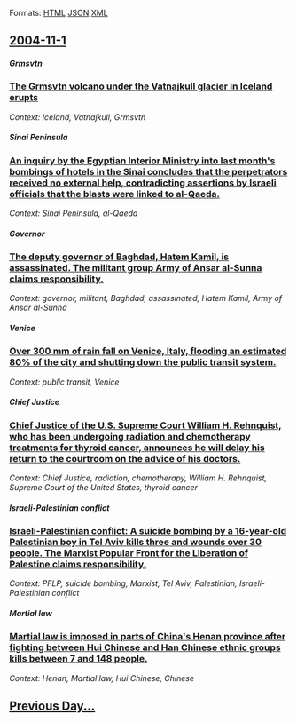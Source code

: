 
Formats: [HTML](2004/11/1/index.html)  [JSON](2004/11/1/index.json)  [XML](2004/11/1/index.xml)  

## [2004-11-1](/news/2004/11/1/index.md)

##### Grmsvtn
### [ The Grmsvtn volcano under the Vatnajkull glacier in Iceland erupts ](/news/2004/11/1/the-grimsvotn-volcano-under-the-vatnajokull-glacier-in-iceland-erupts.md)
_Context: Iceland, Vatnajkull, Grmsvtn_

##### Sinai Peninsula
### [ An inquiry by the Egyptian Interior Ministry into last month's bombings of hotels in the Sinai concludes that the perpetrators received no external help, contradicting assertions by Israeli officials that the blasts were linked to al-Qaeda. ](/news/2004/11/1/an-inquiry-by-the-egyptian-interior-ministry-into-last-month-s-bombings-of-hotels-in-the-sinai-concludes-that-the-perpetrators-received-no.md)
_Context: Sinai Peninsula, al-Qaeda_

##### Governor
### [ The deputy governor of Baghdad, Hatem Kamil, is assassinated. The militant group Army of Ansar al-Sunna claims responsibility. ](/news/2004/11/1/the-deputy-governor-of-baghdad-hatem-kamil-is-assassinated-the-militant-group-army-of-ansar-al-sunna-claims-responsibility.md)
_Context: governor, militant, Baghdad, assassinated, Hatem Kamil, Army of Ansar al-Sunna_

##### Venice
### [ Over 300&nbsp;mm of rain fall on Venice, Italy, flooding an estimated 80% of the city and shutting down the public transit system. ](/news/2004/11/1/over-300-nbsp-mm-of-rain-fall-on-venice-italy-flooding-an-estimated-80-of-the-city-and-shutting-down-the-public-transit-system.md)
_Context: public transit, Venice_

##### Chief Justice
### [ Chief Justice of the U.S. Supreme Court William H. Rehnquist, who has been undergoing radiation and chemotherapy treatments for thyroid cancer, announces he will delay his return to the courtroom on the advice of his doctors. ](/news/2004/11/1/chief-justice-of-the-u-s-supreme-court-william-h-rehnquist-who-has-been-undergoing-radiation-and-chemotherapy-treatments-for-thyroid-can.md)
_Context: Chief Justice, radiation, chemotherapy, William H. Rehnquist, Supreme Court of the United States, thyroid cancer_

##### Israeli-Palestinian conflict
### [ Israeli-Palestinian conflict: A suicide bombing by a 16-year-old Palestinian boy in Tel Aviv kills three and wounds over 30 people. The Marxist Popular Front for the Liberation of Palestine claims responsibility. ](/news/2004/11/1/israeli-palestinian-conflict-a-suicide-bombing-by-a-16-year-old-palestinian-boy-in-tel-aviv-kills-three-and-wounds-over-30-people-the-mar.md)
_Context: PFLP, suicide bombing, Marxist, Tel Aviv, Palestinian, Israeli-Palestinian conflict_

##### Martial law
### [ Martial law is imposed in parts of China's Henan province after fighting between Hui Chinese and Han Chinese ethnic groups kills between 7 and 148 people. ](/news/2004/11/1/martial-law-is-imposed-in-parts-of-china-s-henan-province-after-fighting-between-hui-chinese-and-han-chinese-ethnic-groups-kills-between-7.md)
_Context: Henan, Martial law, Hui Chinese, Chinese_

## [Previous Day...](/news/2004/10/31/index.md)

